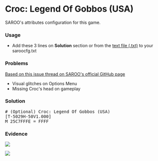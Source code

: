 # Croc: Legend Of Gobbos (USA)

SAROO's attributes configuration for this game.

### Usage

- Add these 3 lines on **Solution** section or from the [text file (.txt)](./config.txt) to your saroocfg.txt

### Problems

[Based on this issue thread on SAROO's official GitHub page](https://github.com/tpunix/SAROO/issues/187#issuecomment-2297128944)

- Visual glitches on Options Menu
- Missing Croc's head on gameplay

### Solution

<pre># (Optional) Croc: Legend Of Gobbos (USA)
[T-5029H-50V1.000]
M_25C7FFFE = FFFF</pre>

### Evidence

[![](https://img.youtube.com/vi/O67H89nx0HA/0.jpg)](https://youtu.be/O67H89nx0HA)

[![](https://img.youtube.com/vi/BPneUdYxAtk/0.jpg)](https://youtu.be/BPneUdYxAtk)
